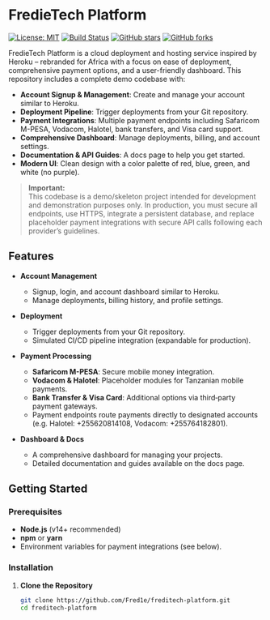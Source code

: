 # FredieTech Platform

[![License: MIT](https://img.shields.io/badge/License-MIT-yellow.svg)](LICENSE)
[![Build Status](https://img.shields.io/travis/Fred1e/fredie-Tech/master)](https://travis-ci.org/Fred1e/fredie-Tech)
[![GitHub stars](https://img.shields.io/github/stars/Fred1e/fredie-Tech?style=social)](https://github.com/Fred1e/fredie-Tech/stargazers)
[![GitHub forks](https://img.shields.io/github/forks/Fred1e/fredie-Tech?style=social)](https://github.com/Fred1e/fredie-Tech/fork)

FredieTech Platform is a cloud deployment and hosting service inspired by Heroku – rebranded for Africa with a focus on ease of deployment, comprehensive payment options, and a user-friendly dashboard. This repository includes a complete demo codebase with:

- **Account Signup & Management**: Create and manage your account similar to Heroku.
- **Deployment Pipeline**: Trigger deployments from your Git repository.
- **Payment Integrations**: Multiple payment endpoints including Safaricom M-PESA, Vodacom, Halotel, bank transfers, and Visa card support.
- **Comprehensive Dashboard**: Manage deployments, billing, and account settings.
- **Documentation & API Guides**: A docs page to help you get started.
- **Modern UI**: Clean design with a color palette of red, blue, green, and white (no purple).

> **Important:**  
> This codebase is a demo/skeleton project intended for development and demonstration purposes only. In production, you must secure all endpoints, use HTTPS, integrate a persistent database, and replace placeholder payment integrations with secure API calls following each provider’s guidelines.

## Features

- **Account Management**  
  - Signup, login, and account dashboard similar to Heroku.
  - Manage deployments, billing history, and profile settings.

- **Deployment**  
  - Trigger deployments from your Git repository.
  - Simulated CI/CD pipeline integration (expandable for production).

- **Payment Processing**  
  - **Safaricom M-PESA**: Secure mobile money integration.
  - **Vodacom & Halotel**: Placeholder modules for Tanzanian mobile payments.
  - **Bank Transfer & Visa Card**: Additional options via third‑party payment gateways.
  - Payment endpoints route payments directly to designated accounts (e.g. Halotel: +255620814108, Vodacom: +255764182801).

- **Dashboard & Docs**  
  - A comprehensive dashboard for managing your projects.
  - Detailed documentation and guides available on the docs page.

## Getting Started

### Prerequisites

- **Node.js** (v14+ recommended)
- **npm** or **yarn**
- Environment variables for payment integrations (see below).

### Installation

1. **Clone the Repository**

   ```bash
   git clone https://github.com/Fred1e/freditech-platform.git
   cd freditech-platform
